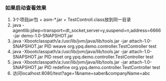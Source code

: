 ### 如果启动查看效果

1. 3个项目jar包 + asm-*.jar + TestControll.class放到同一目录
2. java -agentlib:jdwp=transport=dt_socket,server=y,suspend=n,address=6666 -jar demo-1.0-SNAPSHOT.jar
3. java -Xbootclasspath/a:/usr/lib/jvm/java/lib/tools.jar -jar attach-1.0-SNAPSHOT.jar PID weave org.ypq.demo.controller.TestController test
4. java -Xbootclasspath/a:/usr/lib/jvm/java/lib/tools.jar -jar attach-1.0-SNAPSHOT.jar PID reset org.ypq.demo.controller.TestController test
5. java -Xbootclasspath/a:/usr/lib/jvm/java/lib/tools.jar -jar attach-1.0-SNAPSHOT.jar PID redefine org.ypq.demo.controller.TestController test
6. 访问localhost:8080/test?age=1&name=saber&companyName=abc

